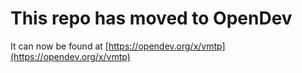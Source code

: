 # This repo has moved to OpenDev

It can now be found at [https://opendev.org/x/vmtp](https://opendev.org/x/vmtp)
